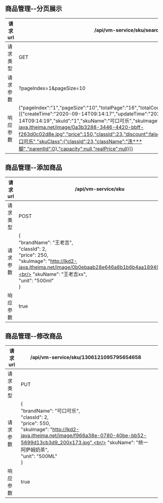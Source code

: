 ## 商品管理--分页展示

| 请求url  | /api/vm-service/sku/search                                   |      |
| -------- | ------------------------------------------------------------ | ---- |
| 请求类型 | GET                                                          |      |
| 请求参数 | ?pageIndex=1&pageSize=10                                     |      |
| 响应参数 | {"pageIndex":"1","pageSize":"10","totalPage":"16","totalCount":"160","currentPageRecords":[{"createTime":"2020-09-14T09:14:17","updateTime":"2020-09-14T09:14:19","skuId":"1","skuName":"可口可乐","skuImage":"http://lkd2-java.itheima.net/image/0a3b3288-3446-4420-bbff-f263d0c02d8e.jpg","price":150,"classId":23,"discount":false,"unit":"550ML","brandName":"可口可乐","skuClass":{"classId":23,"className":"洗***脚","parentId":0},"capacity":null,"realPrice":null}]} |      |





## 商品管理--添加商品

| 请求url  | /api/vm-service/sku                                          |         |
| -------- | ------------------------------------------------------------ | ------- |
| 请求类型 | POST                                                         |         |
| 请求参数 | {<br/>  "brandName": "王老吉",<br/>  "classId": 2,<br/>  "price": 250,<br/>  "skuImage": "http://lkd2-java.itheima.net/image/0b0ebaab28e646a8b1b6b4aa18949e69.jpg",<br/>  "skuName": "王老吉xx",<br/>  "unit": "500ml"<br/>} |         |
| 响应参数 | true                                                         | boolean |





## 商品管理--修改商品

| 请求url  | /api/vm-service/sku/1306121095795654658                      |      |
| -------- | ------------------------------------------------------------ | ---- |
| 请求类型 | PUT                                                          |      |
| 请求参数 | {<br/>  "brandName": "可口可乐",<br/>  "classId": 2,<br/>  "price": 550,<br/>  "skuImage": "http://lkd2-java.itheima.net/image/f966a38e-0780-40be-bb52-5699d13cb3d9_200x173.jpg",<br/>  "skuName": "统一阿萨姆奶茶",<br/>  "unit": "500ML"<br/>} |      |
| 响应参数 | true                                                         |      |

